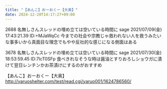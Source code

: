 ```yaml
---
title: "【あんこ】おーおくー【大奥】"
date: 2024-12-20T14:17:27+09:00
---
```

2688 名無しさんスレッドの埋め立ては空いている時間に sage 2021/07/09(金) 17:43:21.39 ID:+MJaWqCc
今までの社会や宗教じゃ救われない人を救うみたいな事多いから真面目な理念でもやや反社的な感じになる側面はある

3678 名無しさんスレッドの埋め立ては空いている時間に sage 2021/07/30(金) 18:53:59.45 ID:7lcT0SFp
食べきれなそうな時は醤油とすりおろしショウガに漬けて翌日レンチンかお茶漬けにするのがおすすめ


【あんこ】おーおくー【大奥】
http://yaruoshelter.com/test/read.cgi/yaruo001/1624786560/
